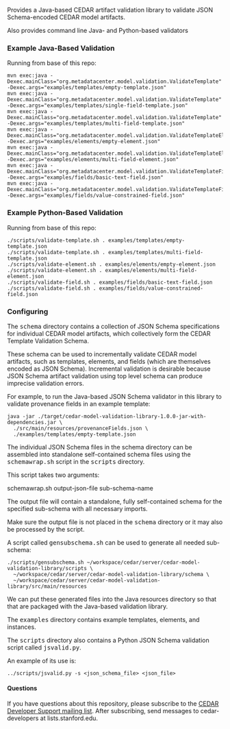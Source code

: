 
Provides a Java-based CEDAR artifact validation library to validate JSON Schema-encoded CEDAR model artifacts.

Also provides command line Java- and Python-based validators 

### Example Java-Based Validation

Running from base of this repo:

    mvn exec:java -Dexec.mainClass="org.metadatacenter.model.validation.ValidateTemplate" -Dexec.args="examples/templates/empty-template.json"
    mvn exec:java -Dexec.mainClass="org.metadatacenter.model.validation.ValidateTemplate" -Dexec.args="examples/templates/single-field-template.json"
    mvn exec:java -Dexec.mainClass="org.metadatacenter.model.validation.ValidateTemplate" -Dexec.args="examples/templates/multi-field-template.json"
    mvn exec:java -Dexec.mainClass="org.metadatacenter.model.validation.ValidateTemplateElement" -Dexec.args="examples/elements/empty-element.json"
    mvn exec:java -Dexec.mainClass="org.metadatacenter.model.validation.ValidateTemplateElement" -Dexec.args="examples/elements/multi-field-element.json"
    mvn exec:java -Dexec.mainClass="org.metadatacenter.model.validation.ValidateTemplateField" -Dexec.args="examples/fields/basic-text-field.json"
    mvn exec:java -Dexec.mainClass="org.metadatacenter.model.validation.ValidateTemplateField" -Dexec.args="examples/fields/value-constrained-field.json"

### Example Python-Based Validation

Running from base of this repo:

    ./scripts/validate-template.sh . examples/templates/empty-template.json
    ./scripts/validate-template.sh . examples/templates/multi-field-template.json
    ./scripts/validate-element.sh . examples/elements/empty-element.json
    ./scripts/validate-element.sh . examples/elements/multi-field-element.json
    ./scripts/validate-field.sh . examples/fields/basic-text-field.json
    ./scripts/validate-field.sh . examples/fields/value-constrained-field.json

### Configuring

The <tt>schema</tt> directory contains a collection of JSON Schema specifications for individual CEDAR model artifacts, 
which collectively form the CEDAR Template Validation Schema. 

These schema can be used to incrementally validate CEDAR model artifacts, such as templates, elements, and fields (which are
themselves encoded as JSON Schema).
Incremental validation is desirable because JSON Schema artifact validation using top level schema can produce imprecise
validation errors. 

For example, to run the Java-based JSON Schema validator in this library to validate provenance fields in an example template:

    java -jar ./target/cedar-model-validation-library-1.0.0-jar-with-dependencies.jar \
      ./src/main/resources/provenanceFields.json \
      ./examples/templates/empty-template.json

The individual JSON Schema files in the </tt>schema</tt> directory can be assembled into
standalone self-contained schema files using the <tt>schemawrap.sh</tt> script in the <tt>scripts</tt> directory.

This script takes two arguments:

   schemawrap.sh output-json-file sub-schema-name

The output file will contain a standalone, fully self-contained schema for the specified sub-schema with all necessary imports.

Make sure the output file is not placed in the <tt>schema</tt> directory or it may also be processed by the script.

A script called <tt>gensubschema.sh</tt> can be used to generate all needed sub-schema:

    ./scripts/gensubschema.sh ~/workspace/cedar/server/cedar-model-validation-library/scripts \
      ~/workspace/cedar/server/cedar-model-validation-library/schema \
      ~/workspace/cedar/server/cedar-model-validation-library/src/main/resources

We can put these generated files into the Java resources directory so that that are packaged with the Java-based validation library.

The <tt>examples</tt> directory contains example templates, elements, and instances.

The <tt>scripts</tt> directory also contains a Python JSON Schema validation script called <tt>jsvalid.py</tt>.

An example of its use is:

    ../scripts/jsvalid.py -s <json_schema_file> <json_file>

#### Questions

If you have questions about this repository, please subscribe to the [CEDAR Developer Support
mailing list](https://mailman.stanford.edu/mailman/listinfo/cedar-developers).
After subscribing, send messages to cedar-developers at lists.stanford.edu.
